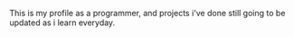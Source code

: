 This is my profile as a programmer, and projects i've done still going to be updated as i learn everyday.
